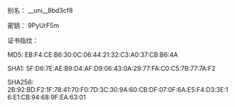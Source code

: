 别名： __uni__8bd3cf8

密钥： 9PyUrF5m

证书指纹：

MD5: EB:F4:CE:B6:30:0C:06:44:21:32:C3:A0:37:CB:B6:4A

SHA1: 5F:D6:7E:AE:B9:D4:AF:D9:06:43:0A:29:77:FA:C0:C5:7B:77:7A:F2

SHA256: 2B:92:BD:F2:1F:78:41:70:F0:7D:3C:30:9A:60:CB:DF:07:0F:6A:E5:F4:D3:3E:16:E1:CB:94:68:9F:EA:63:01